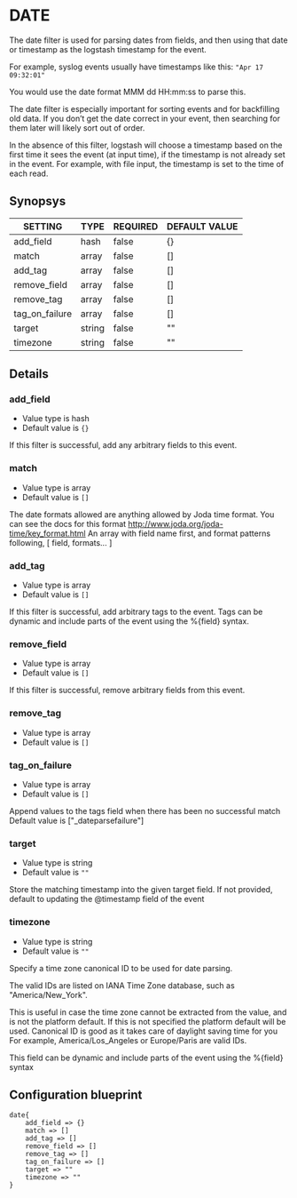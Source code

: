 # DATE
The date filter is used for parsing dates from fields, and then using that date or timestamp as the logstash timestamp for the event.

For example, syslog events usually have timestamps like this:
`"Apr 17 09:32:01"`

You would use the date format MMM dd HH:mm:ss to parse this.

The date filter is especially important for sorting events and for backfilling old data. If you don’t get the date correct in your event, then searching for them later will likely sort out of order.

In the absence of this filter, logstash will choose a timestamp based on the first time it sees the event (at input time), if the timestamp is not already set in the event. For example, with file input, the timestamp is set to the time of each read.

## Synopsys


|    SETTING     |  TYPE  | REQUIRED | DEFAULT VALUE |
|----------------|--------|----------|---------------|
| add_field      | hash   | false    | {}            |
| match          | array  | false    | []            |
| add_tag        | array  | false    | []            |
| remove_field   | array  | false    | []            |
| remove_tag     | array  | false    | []            |
| tag_on_failure | array  | false    | []            |
| target         | string | false    | ""            |
| timezone       | string | false    | ""            |


## Details

### add_field
* Value type is hash
* Default value is `{}`

If this filter is successful, add any arbitrary fields to this event.

### match
* Value type is array
* Default value is `[]`

The date formats allowed are anything allowed by Joda time format.
You can see the docs for this format http://www.joda.org/joda-time/key_format.html
An array with field name first, and format patterns following, [ field, formats... ]

### add_tag
* Value type is array
* Default value is `[]`

If this filter is successful, add arbitrary tags to the event. Tags can be dynamic
and include parts of the event using the %{field} syntax.

### remove_field
* Value type is array
* Default value is `[]`

If this filter is successful, remove arbitrary fields from this event.

### remove_tag
* Value type is array
* Default value is `[]`



### tag_on_failure
* Value type is array
* Default value is `[]`

Append values to the tags field when there has been no successful match
Default value is ["_dateparsefailure"]

### target
* Value type is string
* Default value is `""`

Store the matching timestamp into the given target field. If not provided,
default to updating the @timestamp field of the event

### timezone
* Value type is string
* Default value is `""`

Specify a time zone canonical ID to be used for date parsing.

The valid IDs are listed on IANA Time Zone database, such as "America/New_York".

This is useful in case the time zone cannot be extracted from the value,
and is not the platform default. If this is not specified the platform default
 will be used. Canonical ID is good as it takes care of daylight saving time
for you For example, America/Los_Angeles or Europe/Paris are valid IDs.

This field can be dynamic and include parts of the event using the %{field} syntax



## Configuration blueprint

```
date{
	add_field => {}
	match => []
	add_tag => []
	remove_field => []
	remove_tag => []
	tag_on_failure => []
	target => ""
	timezone => ""
}
```
